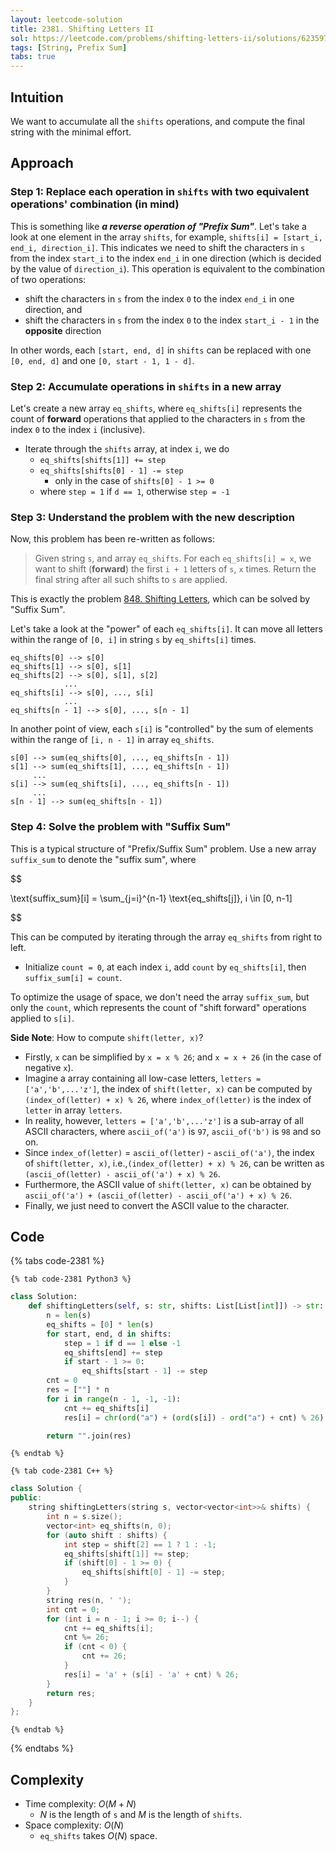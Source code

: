 ```yaml
---
layout: leetcode-solution
title: 2381. Shifting Letters II
sol: https://leetcode.com/problems/shifting-letters-ii/solutions/6235970/python3-o-n-step-by-step-explanation
tags: [String, Prefix Sum]
tabs: true
---
```



## Intuition
We want to accumulate all the `shifts` operations, and compute the final string with the minimal effort.

## Approach
### Step 1: Replace each operation in `shifts` with two equivalent operations' combination (in mind)
This is something like ***a reverse operation of "Prefix Sum"***.
Let's take a look at one element in the array `shifts`, for example, `shifts[i] = [start_i, end_i, direction_i]`. This indicates we need to shift the characters in `s` from the index `start_i` to the index `end_i` in one direction (which is decided by the value of `direction_i`). This operation is equivalent to the combination of two operations:
- shift the characters in `s` from the index `0` to the index `end_i` in one direction, and
- shift the characters in `s` from the index `0` to the index `start_i - 1` in the **opposite** direction

In other words, each `[start, end, d]` in `shifts` can be replaced with one `[0, end, d]` and one `[0, start - 1, 1 - d]`.

### Step 2: Accumulate operations in `shifts` in a new array
Let's create a new array `eq_shifts`, where `eq_shifts[i]` represents the count of **forward** operations that applied to the characters in `s` from the index `0` to the index `i` (inclusive).
- Iterate through the `shifts` array, at index `i`, we do
  - `eq_shifts[shifts[1]] += step`
  - `eq_shifts[shifts[0] - 1] -= step`
    - only in the case of `shifts[0] - 1 >= 0`
  - where `step = 1` if `d == 1`, otherwise `step = -1` 

### Step 3: Understand the problem with the new description
Now, this problem has been re-written as follows:

> Given string `s`, and array `eq_shifts`. For each `eq_shifts[i] = x`, we want to shift (**forward**) the first `i + 1` letters of `s`, `x` times.
> Return the final string after all such shifts to `s` are applied.

This is exactly the problem [848. Shifting Letters](https://leetcode.com/problems/shifting-letters/description/), which can be solved by "Suffix Sum".

Let's take a look at the "power" of each `eq_shifts[i]`. It can move all letters within the range of `[0, i]` in string `s` by `eq_shifts[i]` times.
```
eq_shifts[0] --> s[0]
eq_shifts[1] --> s[0], s[1]
eq_shifts[2] --> s[0], s[1], s[2]
            ...
eq_shifts[i] --> s[0], ..., s[i]
            ...
eq_shifts[n - 1] --> s[0], ..., s[n - 1]
```

In another point of view, each `s[i]` is "controlled" by the sum of elements within the range of `[i, n - 1]` in array `eq_shifts`.

```
s[0] --> sum(eq_shifts[0], ..., eq_shifts[n - 1])
s[1] --> sum(eq_shifts[1], ..., eq_shifts[n - 1])
     ...
s[i] --> sum(eq_shifts[i], ..., eq_shifts[n - 1])
     ...
s[n - 1] --> sum(eq_shifts[n - 1])
```

### Step 4: Solve the problem with "Suffix Sum"
This is a typical structure of "Prefix/Suffix Sum" problem. 
Use a new array `suffix_sum` to denote the "suffix sum", where

$$

\text{suffix_sum}[i] = \sum_{j=i}^{n-1} \text{eq_shifts[j]}, i \in [0, n-1]

$$

This can be computed by iterating through the array `eq_shifts` from right to left.
- Initialize `count = 0`, at each index `i`, add `count` by `eq_shifts[i]`, then `suffix_sum[i] = count`.

To optimize the usage of space, we don't need the array `suffix_sum`, but only the `count`, which represents the count of "shift forward" operations applied to `s[i]`.

**Side Note**: How to compute `shift(letter, x)`?
- Firstly, `x` can be simplified by `x = x % 26`; and `x = x + 26` (in the case of negative `x`).
- Imagine a array containing all low-case letters, `letters = ['a','b',...'z']`, the index of `shift(letter, x)` can be computed by `(index_of(letter) + x) % 26`, where `index_of(letter)` is the index of `letter` in array `letters`.
- In reality, however, `letters = ['a','b',...'z']` is a sub-array of all ASCII characters, where `ascii_of('a')` is `97`, `ascii_of('b')` is `98` and so on. 
- Since `index_of(letter)` = `ascii_of(letter)` - `ascii_of('a')`, the index of `shift(letter, x)`, i.e.,`(index_of(letter) + x) % 26`, can be written as `(ascii_of(letter) - ascii_of('a') + x) % 26`.
- Furthermore, the ASCII value of `shift(letter, x)` can be obtained by `ascii_of('a') + (ascii_of(letter) - ascii_of('a') + x) % 26`. 
- Finally, we just need to convert the ASCII value to the character.


## Code

{% tabs code-2381 %}

    {% tab code-2381 Python3 %}
```py
class Solution:
    def shiftingLetters(self, s: str, shifts: List[List[int]]) -> str:
        n = len(s)
        eq_shifts = [0] * len(s)
        for start, end, d in shifts:
            step = 1 if d == 1 else -1
            eq_shifts[end] += step
            if start - 1 >= 0:
                eq_shifts[start - 1] -= step
        cnt = 0
        res = [""] * n
        for i in range(n - 1, -1, -1):
            cnt += eq_shifts[i]
            res[i] = chr(ord("a") + (ord(s[i]) - ord("a") + cnt) % 26)

        return "".join(res)
```
    {% endtab %}

    {% tab code-2381 C++ %}
```c++
class Solution {
public:
    string shiftingLetters(string s, vector<vector<int>>& shifts) {
        int n = s.size();
        vector<int> eq_shifts(n, 0);
        for (auto shift : shifts) {
            int step = shift[2] == 1 ? 1 : -1;
            eq_shifts[shift[1]] += step;
            if (shift[0] - 1 >= 0) {
                eq_shifts[shift[0] - 1] -= step;
            }
        }
        string res(n, ' ');
        int cnt = 0;
        for (int i = n - 1; i >= 0; i--) {
            cnt += eq_shifts[i];
            cnt %= 26;
            if (cnt < 0) {
                cnt += 26;
            }
            res[i] = 'a' + (s[i] - 'a' + cnt) % 26;
        }
        return res;
    }
};
```
    {% endtab %}
{% endtabs %}

## Complexity
- Time complexity: $O(M+N)$
    - $N$ is the length of `s` and $M$ is the length of  `shifts`.
- Space complexity: $O(N)$
    - `eq_shifts` takes $O(N)$ space.